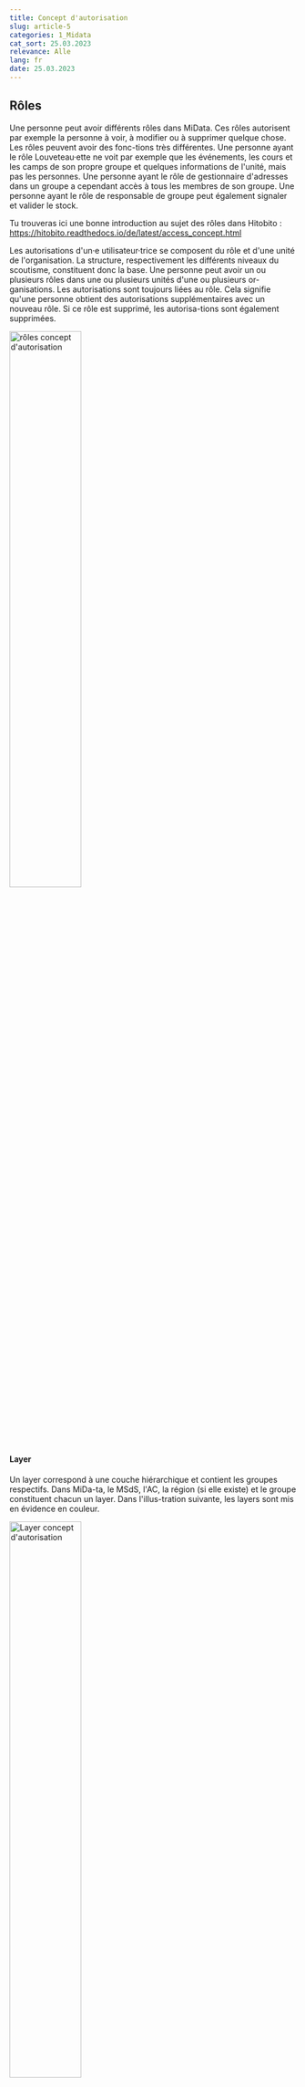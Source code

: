 ```yaml
---
title: Concept d'autorisation 
slug: article-5
categories: 1_Midata
cat_sort: 25.03.2023
relevance: Alle
lang: fr
date: 25.03.2023
---
```


## Rôles
Une personne peut avoir différents rôles dans MiData. Ces rôles autorisent par exemple la personne à voir, à modifier ou à supprimer quelque chose. Les rôles peuvent avoir des fonc-tions très différentes. Une personne ayant le rôle Louveteau·ette ne voit par exemple que les événements, les cours et les camps de son propre groupe et quelques informations de l'unité, mais pas les personnes. Une personne ayant le rôle de gestionnaire d'adresses dans un groupe a cependant accès à tous les membres de son groupe. Une personne ayant le rôle de responsable de groupe peut également signaler et valider le stock.

Tu trouveras ici une bonne introduction au sujet des rôles dans Hitobito :
https://hitobito.readthedocs.io/de/latest/access_concept.html

Les autorisations d'un·e utilisateur·trice se composent du rôle et d'une unité de l'organisation. La structure, respectivement les différents niveaux du scoutisme, constituent donc la base. Une personne peut avoir un ou plusieurs rôles dans une ou plusieurs unités d'une ou plusieurs or-ganisations. Les autorisations sont toujours liées au rôle. Cela signifie qu'une personne obtient des autorisations supplémentaires avec un nouveau rôle. Si ce rôle est supprimé, les autorisa-tions sont également supprimées.

<img src="/images/documentation/rollen_berechtigungskonzept.png" width="50%" alt="rôles concept d'autorisation "/>

#### Layer
Un layer correspond à une couche hiérarchique et contient les groupes respectifs. Dans MiDa-ta, le MSdS, l'AC, la région (si elle existe) et le groupe constituent chacun un layer. Dans l'illus-tration suivante, les layers sont mis en évidence en couleur.

<img src="/images/documentation/layer_berechtigungskonzept.png" width="50%" alt="Layer concept d'autorisation"/>

Les autorisations accordées se basent toujours sur l'organisation subordonnée (représentée par un triangle dans l'illustration). Si le rôle a des droits d'écriture, les données peuvent être modifiées, s'il a des droits de lecture, elles peuvent uniquement être lues. Le rôle et les autori-sations déterminent quelle personne peut voir ou modifier les données.

#### Exceptions : Castor, Louveteau·ette, Éclaireur·euse, Pico et Routier 
Les personnes avec les rôles (Castor, Louveteau·ette, Éclaireur·euse, Pico et Routier) ne sont affichées que pour les personnes qui ont un rôle dans les groupes correspondants. Les per-sonnes des niveaux supérieurs (par ex. les responsables cantonaux·ales) ne voient pas les données des participant·e·s directement dans la base de données des membres. En cas d'en-voi via un abonnement, ces personnes peuvent tout de même être contactées.


## Niveaux d'autorisation
Un niveau d'autorisation définit l'accès dans le système, quelles données peuvent être lues et modifiées. Chaque rôle a un ou plusieurs niveaux d'autorisation.

#### Pour la structure des groupes
* admin: Administration des paramètres de l'ensemble de l'application tels que les types de cours ou les formats d'étiquettes.
* layer_and_below_full: Lecture et écriture à ce niveau et à tous les niveaux inférieurs. Création d'événements et d'abonnements (listes de diffusion) à ce niveau.
* layer_and_below_read: Lecture à ce niveau et à tous les niveaux inférieurs.
* layer_full: Lecture et écriture à ce niveau. Création d'événements et d'abonnements (listes de diffusion) à ce niveau.
* layer_read: Lecture à ce niveau.
* group_and_below_full: Lecture et écriture dans ce groupe et dans tous les groupes subor-donnés (sans niveaux). Y compris la création d'événements et d'abonnements (listes de diffu-sion).
* group_and_below_read: Lecture et écriture dans ce groupe et dans tous les groupes subor-donnés (sans niveaux).
* group_full: Lecture et écriture uniquement dans ce groupe. Création d'événements et d'abon-nements (listes de diffusion) dans ce groupe.
* group_read: Lecture uniquement dans ce groupe.
* contact_data: Lecture des données de contact de toutes les autres personnes disposant d'une autorisation de contact.
* approve_applications: Possibilité de confirmer les inscriptions aux cours pour les personnes de ce niveau.

#### Pour les événements, les camps et les cours 
* event_full: Modification de l'événement.
* participations_full: Possibilité de voir toutes les informations des participant·e·s et peut éditer les données de participation.
* participations_read: Possibilité de voir les informations publiques des participant·e·s.
* qualify: Possibilité d'attribuer les qualifications définies aux participant·e·s d'un cours..

#### Liste des rôles
Tu trouveras une liste actualisée des rôles dans un [dépôt public GitHub MiData](https://github.com/hitobito/hitobito_pbs#pfadi-organization-hierarchy). 
